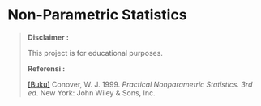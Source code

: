 # Non-Parametric Statistics #


> **Disclaimer :**
> 
> This project is for educational purposes.
> 
> **Referensi :**
> 
> [[Buku]](https://www.wiley.com/en-ie/Practical+Nonparametric+Statistics,+3rd+Edition-p-9780471160687) Conover, W. J. 1999. *Practical Nonparametric Statistics. 3rd ed*. New York: John Wiley & Sons, Inc.
